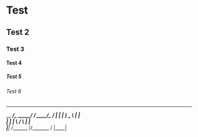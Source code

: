 # Test
## Test 2
### Test 3
#### Test 4
##### Test 5
###### Test 6

______________________  ____________________
\__    ___/\_   _____/ /   _____/\__    ___/
  |    |    |    __)_  \_____  \   |    |   
  |    |    |        \ /        \  |    |   
  |____|   /_______  //_______  /  |____|   
